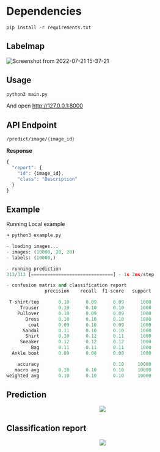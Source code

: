 # Dependencies
```
pip install -r requirements.txt
```

## Labelmap
![Screenshot from 2022-07-21 15-37-21](https://user-images.githubusercontent.com/35694200/180310785-ea4514b7-7dee-4c8d-8ad6-e58298bb685c.png)

## Usage
```python
python3 main.py
```

And open http://127.0.0.1:8000

## API Endpoint
```scheme
/predict/image/{image_id}
```

**Response**
```js
{
  "report": {
    "id": {image_id},
    "class": "Description"
  }
}
```

## Example
Running Local example
```python
➜ python3 example.py                    

- loading images...
- images: (10000, 28, 28)
- labels: (10000,)

- running prediction
313/313 [==============================] - 1s 2ms/step

- confusion matrix and classification report
              precision    recall  f1-score   support

 T-shirt/top       0.10      0.09      0.09      1000
     Trouser       0.10      0.10      0.10      1000
    Pullover       0.10      0.09      0.09      1000
       Dress       0.10      0.10      0.10      1000
        coat       0.09      0.10      0.09      1000
      Sandal       0.11      0.10      0.10      1000
       Shirt       0.10      0.12      0.11      1000
     Sneaker       0.12      0.12      0.12      1000
         Bag       0.11      0.11      0.11      1000
  Ankle boot       0.09      0.08      0.08      1000

    accuracy                           0.10     10000
   macro avg       0.10      0.10      0.10     10000
weighted avg       0.10      0.10      0.10     10000
```

## Prediction
<p align="center">
  <img src="https://user-images.githubusercontent.com/35694200/180327482-830e945c-08e3-417c-ab7e-53e2628d0508.png" />
</p>

## Classification report
<p align="center">
  <img src="https://user-images.githubusercontent.com/35694200/180327491-e3abfb12-f3b4-4e7e-b92c-28e924dd83b1.png" />
</p>
